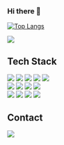 ### Hi there 👋

[![Top Langs](https://github-readme-stats.vercel.app/api/top-langs/?username=sm227&langs_count=6&layout=compact)](https://github.com/anuraghazra/github-readme-stats)

![](./profile-3d-contrib/profile-green-animate.svg)


## Tech Stack
<img src="https://img.shields.io/badge/Java-007396?style=flat&logo=OpenJDK&logoColor=white"/></a>
<a target="_blank"><img src="https://img.shields.io/badge/spring-6DB33F?style=flat-square&logo=spring&logoColor=white"/></a>
<a target="_blank"><img src="https://img.shields.io/badge/springboot-6DB33F?style=flat-square&logo=springboot&logoColor=white"/></a>
<a target="_blank"><img src="https://img.shields.io/badge/react-61DAFB?style=flat-square&logo=react&logoColor=white"/></a>
<a target="_blank"><img src="https://img.shields.io/badge/python-3776AB?style=flat-square&logo=python&logoColor=white"/></a>
<br>
<a target="_blank"><img src="https://img.shields.io/badge/c-A8B9CC?style=flat-square&logo=c&logoColor=white"/></a>
<a target="_blank"><img src="https://img.shields.io/badge/mysql-4479A1B?style=flat-square&logo=mysql&logoColor=white"/></a>
<a target="_blank"><img src="https://img.shields.io/badge/html5-E34F26?style=flat-square&logo=html5&logoColor=white"/></a>
<a target="_blank"><img src="https://img.shields.io/badge/javascript-F7DF1E?style=flat-square&logo=javascript&logoColor=white"/></a>
<br>
<a target="_blank"><img src="https://img.shields.io/badge/css3-1572B6?style=flat-square&logo=css3&logoColor=white"/></a>
<a target="_blank"><img src="https://img.shields.io/badge/postgresql-4169E1?style=flat-square&logo=postgresql&logoColor=white"/></a>
<a target="_blank"><img src="https://img.shields.io/badge/flutter-02569B?style=flat-square&logo=flutter&logoColor=white"/></a>
<a target="_blank"><img src="https://img.shields.io/badge/dart-0175C2?style=flat-square&logo=dart&logoColor=white"/></a>

## Contact
<a href="https://instagram.com/h_ammsm?igshid=NGVhN2U2NjQ0Yg%3D%3D&utm_source=qr" target="_blank"><img src="https://img.shields.io/badge/Instagram-E4405F?style=flat-square&logo=Instagram&logoColor=white"/></a>


<!--
**sm227/sm227** is a ✨ _special_ ✨ repository because its `README.md` (this file) appears on your GitHub profile.

Here are some ideas to get you started:

- 🔭 I’m currently working on ...
- 🌱 I’m currently learning ...
- 👯 I’m looking to collaborate on ...
- 🤔 I’m looking for help with ...
- 💬 Ask me about ...
- 📫 How to reach me: ...
- 😄 Pronouns: ...
- ⚡ Fun fact: ...
-->
